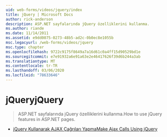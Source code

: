 ```yaml
---
uid: web-forms/videos/jquery/index
title: jQuery | Microsoft Docs
author: rick-anderson
description: ASP.NET sayfalarında jQuery özelliklerini kullanma.
ms.author: riande
ms.date: 11/14/2011
ms.assetid: e9dd0075-0273-48b5-ad2c-0b0ec8e1055b
msc.legacyurl: /web-forms/videos/jquery
msc.type: chapter
ms.openlocfilehash: 9722c9175f8649a7a16d61c0a4ff15d90529bd1e
ms.sourcegitcommit: e7e91932a6e91a63e2e46417626f39d6b244a3ab
ms.translationtype: MT
ms.contentlocale: tr-TR
ms.lasthandoff: 03/06/2020
ms.locfileid: "78633646"
---
```

# <a name="jquery"></a><span data-ttu-id="611e8-103">jQuery</span><span class="sxs-lookup"><span data-stu-id="611e8-103">jQuery</span></span>

> <span data-ttu-id="611e8-104">ASP.NET sayfalarında jQuery özelliklerini kullanma.</span><span class="sxs-lookup"><span data-stu-id="611e8-104">How to use jQuery features in ASP.NET pages.</span></span>

- [<span data-ttu-id="611e8-105">jQuery Kullanarak AJAX Çağrıları Yapma</span><span class="sxs-lookup"><span data-stu-id="611e8-105">Make Ajax Calls Using jQuery</span></span>](how-do-i-make-ajax-calls-using-jquery.md)
